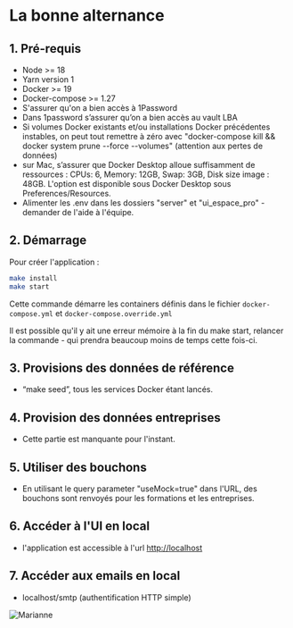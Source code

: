 # La bonne alternance

## 1. Pré-requis

- Node >= 18
- Yarn version 1
- Docker >= 19
- Docker-compose >= 1.27
- S'assurer qu'on a bien accès à 1Password
- Dans 1password s’assurer qu’on a bien accès au vault LBA
- Si volumes Docker existants et/ou installations Docker précédentes instables, on peut tout remettre à zéro avec "docker-compose kill && docker system prune --force --volumes" (attention aux pertes de données)
- sur Mac, s’assurer que Docker Desktop alloue suffisamment de ressources : CPUs: 6, Memory: 12GB, Swap: 3GB, Disk size image : 48GB. L'option est disponible sous Docker Desktop sous Preferences/Resources.
- Alimenter les .env dans les dossiers "server" et "ui_espace_pro" - demander de l'aide à l'équipe.

## 2. Démarrage

Pour créer l'application :

```sh
make install
make start
```

Cette commande démarre les containers définis dans le fichier `docker-compose.yml` et `docker-compose.override.yml`

Il est possible qu'il y ait une erreur mémoire à la fin du make start, relancer la commande - qui prendra beaucoup moins de temps cette fois-ci.

## 3. Provisions des données de référence

- “make seed”, tous les services Docker étant lancés.

## 4. Provision des données entreprises

- Cette partie est manquante pour l'instant.

## 5. Utiliser des bouchons

- En utilisant le query parameter "useMock=true" dans l'URL, des bouchons sont renvoyés pour les formations et les entreprises.

## 6. Accéder à l'UI en local

- l'application est accessible à l'url [http://localhost](http://localhost)

## 7. Accéder aux emails en local

- localhost/smtp (authentification HTTP simple)

![Marianne](https://avatars1.githubusercontent.com/u/63645182?s=200&v=4)
